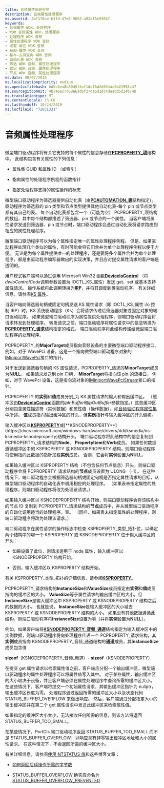 ```yaml
---
title: 音频属性处理程序
description: 音频属性处理程序
ms.assetid: 4bf176ae-b3fd-47e6-9802-a92ef5e9904f
keywords:
- 音频属性 WDK，处理程序
- WDM 音频属性 WDK，处理程序
- 处理程序 WDK 音频
- 属性处理程序 WDK 音频
- 设置-属性 WDK 音频
- 获取-属性 WDK 音频
- 基本-支持查询 WDK 音频
- 自动化表 WDK 音频
- 筛选 WDK 音频，属性处理程序
- 锁定 WDK 音频，属性处理程序
- 节点 WDK 音频，属性处理程序
ms.date: 08/07/2018
ms.localizationpriority: medium
ms.openlocfilehash: bd5c5ea8c8945f4ef1dd15d2d594ac6b21995c47
ms.sourcegitcommit: 4b7a6ac7c68e6ad6f27da5d1dc4deabd5d34b748
ms.translationtype: MT
ms.contentlocale: zh-CN
ms.lasthandoff: 10/24/2019
ms.locfileid: "72831331"
---
```

# <a name="audio-property-handlers"></a>音频属性处理程序


## <span id="audio_property_handlers"></span><span id="AUDIO_PROPERTY_HANDLERS"></span>


微型端口驱动程序将有关它支持的每个属性的信息存储在[**PCPROPERTY\_项**](https://docs.microsoft.com/windows-hardware/drivers/ddi/portcls/ns-portcls-pcproperty_item)结构中。 此结构包含有关属性的下列信息：

-   属性集 GUID 和属性 ID （或索引）

-   指向属性的处理程序例程的函数指针

-   指定处理程序支持的属性操作的标志

微型端口驱动程序为筛选器提供自动化表（由[**PCAUTOMATION\_表**](https://docs.microsoft.com/windows-hardware/drivers/ddi/portcls/ns-portcls-pcautomation_table)结构指定）。 驱动程序为筛选器的 pin 类型和节点类型提供其他自动化表-每个 pin 或节点类型都有其自己的表。 每个自动化表都包含一个（可能为空） PCPROPERTY\_项结构的数组，其中每个结构都描述了筛选器、pin 或节点的一个属性。 当客户端将属性请求发送到筛选器、pin 或节点时，端口驱动程序会通过自动化表将请求路由到相应的属性处理程序。

微型端口驱动程序可以为每个属性指定唯一的属性处理程序例程。 但是，如果驱动程序处理几个类似的属性，有时可能会将它们合并为单个处理程序例程以便于方便。 无论是为每个属性提供唯一的处理程序，还是要将多个属性合并为单个处理程序，都是由驱动程序编写器做出的实现决策，并且应对提交属性请求的客户端是透明的。

用户模式客户端可以通过调用 Microsoft Win32 函数[**DeviceIoControl**](https://docs.microsoft.com/windows/desktop/api/ioapiset/nf-ioapiset-deviceiocontrol) （将*dwIoControlCode*调用参数设置为 IOCTL\_KS\_属性）发送 get、set 或基本支持属性请求。 操作系统将此调用转换为[**IRP**](https://docs.microsoft.com/windows-hardware/drivers/ddi/wdm/ns-wdm-_irp)，并将其调度到类驱动程序。 有关详细信息，请参阅[KS 属性](https://docs.microsoft.com/windows-hardware/drivers/stream/ks-properties)。

当客户端向筛选器句柄或固定句柄发送 KS 属性请求（即 IOCTL\_KS\_属性 i/o 控制 IRP）时，KS 系统驱动程序（Ks）会将请求传递给筛选器对象或固定对象的端口驱动程序。 如果微型端口驱动程序为属性提供处理程序，则端口驱动程序会将请求转发到处理程序。 转发请求之前，端口驱动程序将属性请求中的信息转换为[**PCPROPERTY\_请求**](https://docs.microsoft.com/windows-hardware/drivers/ddi/portcls/ns-portcls-_pcproperty_request)结构指定的格式。 端口驱动程序将此结构传递给微型端口驱动程序的处理程序。

PCPROPERTY\_的**MajorTarget**成员指向音频设备的主要微型端口驱动程序接口。 例如，对于 WavePci 设备，这是一个指向微型端口驱动程序对象的[IMiniportWavePci](https://docs.microsoft.com/windows-hardware/drivers/ddi/portcls/nn-portcls-iminiportwavepci)接口的指针。

对于发送到筛选器句柄的 KS 属性请求，PCPROPERTY\_请求的**MinorTarget**成员为**NULL**。 如果请求发送到 pin 句柄， **MinorTarget**将指向该 pin 的流接口。 例如，对于 WavePci 设备，这是指向流对象的[IMiniportWavePciStream](https://docs.microsoft.com/windows-hardware/drivers/ddi/portcls/nn-portcls-iminiportwavepcistream)接口的指针。

PCPROPERTY 的**实例**和**值**成员分别\_为 KS 属性请求的输入和输出缓冲区。 （缓冲区由[**DeviceIoControl**](https://docs.microsoft.com/windows/desktop/api/ioapiset/nf-ioapiset-deviceiocontrol)函数的*lpInBuffer*和*lpOutBuffer*参数指定。）这些缓冲区分别包含属性描述符（实例数据）和属性值（操作数据），如[音频驱动程序属性集](https://docs.microsoft.com/windows-hardware/drivers/audio/audio-drivers-property-sets)中所述。 **值**成员指向输出缓冲区的开头，但**实例**指针与输入缓冲区的开头偏移。

输入缓冲区以[**KSPROPERTY**](https://docs.microsoft.com/previous-versions/ff564262(v=vs.85))或[**KSNODEPROPERTY**](https://docs.microsoft.com/windows-hardware/drivers/ddi/ksmedia/ns-ksmedia-ksnodeproperty)结构开头。 端口驱动程序将此结构中的信息复制到 PCPROPERTY\_请求结构的**Node**、 **PropertyItem**和**Verb**成员。 如果任何数据遵循缓冲区中的 KSPROPERTY 或 KSNODEPROPERTY 结构，则端口驱动程序将使用指向此数据的指针加载**实例**成员。 否则，它会将**实例**设置为**NULL**。

如果输入缓冲区以 KSPROPERTY 结构（不包含任何节点信息）开头，则端口驱动程序会将 PCPROPERTY\_请求结构的**节点**成员设置为 ULONG （-1）。 在这种情况下，端口驱动程序会根据筛选器句柄或固定句柄是否指定属性请求的目标，从微型端口驱动程序的自动化表中调用相应的处理程序。 （如果表未指定属性的处理程序，则端口驱动程序将改为处理该请求。）

如果输入缓冲区以 KSNODEPROPERTY 结构开始，则端口驱动程序会将该结构中的节点 ID 复制到 PCPROPERTY\_请求结构的**节点**成员中，并从微型端口驱动程序的自动化调用适当的处理程序。表。 （同样，如果表未指定属性的处理程序，则端口驱动程序将改为处理该请求。）

端口驱动程序在属性请求的操作标志中检查 KSPROPERTY\_类型\_拓扑位，以确定两个结构中的哪一个 KSPROPERTY 或 KSNODEPROPERTY 位于输入缓冲区的开头：

-   如果设置了此位，则请求适用于 node 属性，输入缓冲区以 KSNODEPROPERTY 结构开始。

-   否则，输入缓冲区以 KSPROPERTY 结构开始。

有关 KSPROPERTY\_类型\_拓扑的详细信息，请参阅[**KSPROPERTY**](https://docs.microsoft.com/previous-versions/ff564262(v=vs.85))。

PCPROPERTY\_请求结构的**InstanceSize**和**ValueSize**成员指定由**实例**和**值**成员指向的缓冲区的大小。 **ValueSize**等于属性请求的输出缓冲区的大小，但**InstanceSize**是输入缓冲区中 KSPROPERTY 或 KSNODEPROPERTY 结构之后的数据的大小。 也就是说， **InstanceSize**是输入缓冲区的大小减去 KSPROPERTY 或 KSNODEPROPERTY 结构的大小。 如果没有其他数据遵循此结构，则端口驱动程序将**InstanceSize**设置为零（并将**实例**设置为**NULL**）。

例如，如果客户端将[**KSNODEPROPERTY\_音频\_通道**](https://docs.microsoft.com/windows-hardware/drivers/ddi/ksmedia/ns-ksmedia-ksnodeproperty_audio_channel)结构指定为输入缓冲区中的实例数据，则端口驱动程序将向处理程序传递一个 PCPROPERTY\_请求结构，其**实例**成员指向 KSNODEPROPERTY\_音频\_通道结构的**通道**成员，其**InstanceSize**成员包含值

**sizeof**（KSNODEPROPERTY\_音频\_频道）- **sizeof**（KSNODEPROPERTY）

在提交 get 属性请求以检索属性值之前，客户端应分配一个输出缓冲区，微型端口驱动程序的属性处理程序可以将属性值写入其中。 对于某些属性，输出缓冲区的大小取决于设备，并且客户端必须在属性处理程序中查询所需的缓冲区大小。 在这些情况下，客户端将提交一个初始属性请求，其输出缓冲区指针为 nullptr，输出缓冲区长度为零。 处理程序通过返回所需的缓冲区大小以及状态代码 STATUS_BUFFER_OVERFLOW 来做出响应。 然后，客户端通过分配指定大小的输出缓冲区并在第二个 get 属性请求中发送此缓冲区来检索属性值。
 
如果指定的缓冲区大小太小，无法接收任何所需的信息，则该方法将返回 STATUS_BUFFER_TOO_SMALL。 
 
在某些情况下，PortCls 端口驱动程序返回 STATUS_BUFFER_TOO_SMALL 而不是 STATUS_BUFFER_OVERFLOW，以响应具有非零输出缓冲区地址和大小的属性请求。 在这种情况下，不会返回所需的缓冲区大小。 
 
有关详细信息，请参阅[使用 NTSTATUS 值](https://docs.microsoft.com/windows-hardware/drivers/kernel/using-ntstatus-values)和这些博客文章：

- [如何返回后续操作所需的字节数](https://blogs.msdn.microsoft.com/doronh/2006/12/12/how-to-return-the-number-of-bytes-required-for-a-subsequent-operation/)

- [STATUS_BUFFER_OVERFLOW 确实应命名为 STATUS_BUFFER_OVERFLOW_PREVENTED](https://devblogs.microsoft.com/oldnewthing/?p=22863)




 

 





